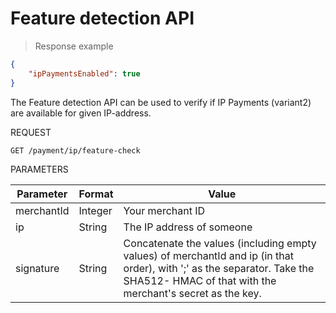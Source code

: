 # Feature detection API

> Response example

```json
{
	"ipPaymentsEnabled": true
}

```

The Feature detection API can be used to verify if IP Payments (variant2) are available for given IP-address.

REQUEST

`GET /payment/ip/feature-check`

PARAMETERS

Parameter|Format|Value
--|--|--
merchantId|Integer|Your merchant ID
ip|String|	The IP address of someone
signature|String|Concatenate the values (including empty values) of merchantId and ip (in that order), with ';' as the separator. Take the SHA512- HMAC of that with the merchant's secret as the key.
